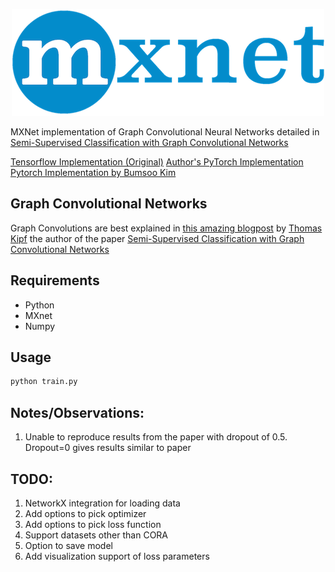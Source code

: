 <p align="center">
  <img src="assets/mxnet_logo_2.png"/>
</p>

MXNet implementation of Graph Convolutional Neural Networks detailed in [Semi-Supervised Classification with Graph Convolutional Networks](https://arxiv.org/abs/1609.02907)


[Tensorflow Implementation (Original)](https://github.com/tkipf/gcn)
[Author's PyTorch Implementation](https://github.com/tkipf/pygcn)
[Pytorch Implementation by Bumsoo Kim](https://github.com/meliketoy/graph-cnn.pytorch)

## Graph Convolutional Networks
Graph Convolutions are best explained in [this amazing blogpost](https://tkipf.github.io/graph-convolutional-networks/) by [Thomas Kipf](https://twitter.com/thomaskipf?lang=en)
the author of the paper [Semi-Supervised Classification with Graph Convolutional Networks](https://arxiv.org/abs/1609.02907)

## Requirements
- Python
- MXnet
- Numpy

## Usage
```bash
python train.py
```

## Notes/Observations:
1. Unable to reproduce results from the paper with dropout of 0.5. Dropout=0 gives results similar to paper

## TODO:
1. NetworkX integration for loading data
2. Add options to pick optimizer
3. Add options to pick loss function
4. Support datasets other than CORA
5. Option to save model
6. Add visualization support of loss parameters

